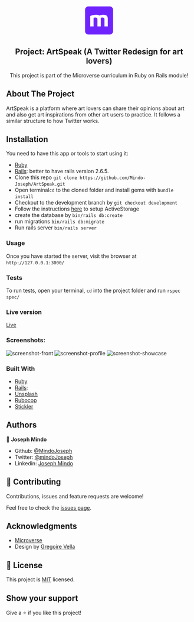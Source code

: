 <br />
<p align="center">
  <a href="https://www.microverse.org/">
    <img src="app/assets/images/microverse.png" alt="Logo" width="80" height="80">
  </a>

  <h2 align="center">Project: ArtSpeak (A Twitter Redesign for art lovers) </h2>

  <p align="center">
    This project is part of the Microverse curriculum in Ruby on Rails module!
  </p>
</p>

## About The Project

ArtSpeak is a platform where art lovers can share their opinions about art and also get art inspirations from other art users to practice. It follows a similar structure to how Twitter works.

<!-- INSTALLATION -->
## Installation

You need to have this app or tools to start using it:
* [Ruby](https://www.ruby-lang.org/en/downloads/)
* [Rails](https://rubyonrails.org/): better to have rails version 2.6.5.
* Clone this repo ```git clone https://github.com/Mindo-Joseph/ArtSpeak.git```
* Open terminal```cd``` to the cloned folder and install gems with ```bundle install```
* Checkout to the development branch by ```git checkout development```
* Follow the instructions [here](https://edgeguides.rubyonrails.org/active_storage_overview.html) to setup ActiveStorage
* create the database by ```bin/rails db:create```
* run migrations ```bin/rails db:migrate```
* Run rails server ```bin/rails server```

### Usage

Once you have started the server, visit the browser at `http://127.0.0.1:3000/`  

### Tests
To run tests, open your terminal, ```cd``` into the project folder and run
```rspec spec/```

### Live version
[Live](https://infinite-shore-55950.herokuapp.com/login)

### Screenshots:

![screenshot-front](https://user-images.githubusercontent.com/47358442/90336589-8334c580-dfe5-11ea-84e8-58d5dd4e0f23.png)
![screenshot-profile](https://user-images.githubusercontent.com/47358442/90336616-aeb7b000-dfe5-11ea-8385-d54f0e907d6d.png)
![screenshot-showcase](https://user-images.githubusercontent.com/47358442/90336619-b37c6400-dfe5-11ea-9d1e-4bf580c07fa7.png)



### Built With

* [Ruby](https://www.ruby-lang.org/en/downloads/)
* [Rails](https://rubyonrails.org/):
* [Unsplash](https://unsplash.com/developers)
* [Rubocop](https://github.com/rubocop-hq/rubocop)
* [Stickler](https://stickler-ci.com/)

## Authors


👤 **Joseph Mindo**

- Github: [@MindoJoseph](https://github.com/Mindo-Joseph)
- Twitter: [@mindoJoseph](https://twitter.com/mindoJoseph)
- Linkedin: [Joseph Mindo](https://www.linkedin.com/in/josephmindo/)


## 🤝 Contributing

Contributions, issues and feature requests are welcome!

Feel free to check the [issues page](https://github.com/Mindo-Joseph/ArtSpeak/issues/).


## Acknowledgments

* [Microverse](https://www.microverse.org/)
* Design by [Gregoire Vella](https://www.behance.net/gallery/14286087/Twitter-Redesign-of-UI-details)


## 📝 License

This project is [MIT](lic.url) licensed.


## Show your support

Give a ⭐️ if you like this project!
